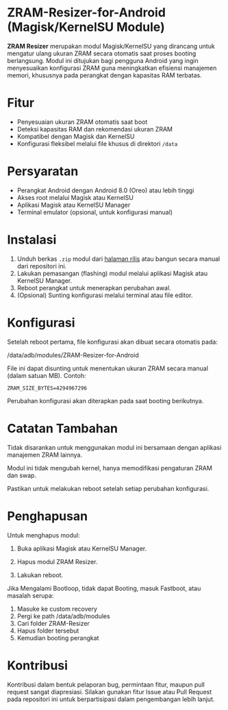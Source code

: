 # ZRAM-Resizer-for-Android (Magisk/KernelSU Module)

**ZRAM Resizer** merupakan modul Magisk/KernelSU yang dirancang untuk mengatur ulang ukuran ZRAM secara otomatis saat proses booting berlangsung. Modul ini ditujukan bagi pengguna Android yang ingin menyesuaikan konfigurasi ZRAM guna meningkatkan efisiensi manajemen memori, khususnya pada perangkat dengan kapasitas RAM terbatas.

# Fitur

- Penyesuaian ukuran ZRAM otomatis saat boot
- Deteksi kapasitas RAM dan rekomendasi ukuran ZRAM
- Kompatibel dengan Magisk dan KernelSU
- Konfigurasi fleksibel melalui file khusus di direktori `/data`

# Persyaratan

- Perangkat Android dengan Android 8.0 (Oreo) atau lebih tinggi
- Akses root melalui Magisk atau KernelSU
- Aplikasi Magisk atau KernelSU Manager
- Terminal emulator (opsional, untuk konfigurasi manual)

# Instalasi

1. Unduh berkas `.zip` modul dari [halaman rilis](https://github.com/Katryoshkh/ZRAM-Resizer-Android/releases) atau bangun secara manual dari repositori ini.
2. Lakukan pemasangan (flashing) modul melalui aplikasi Magisk atau KernelSU Manager.
3. Reboot perangkat untuk menerapkan perubahan awal.
4. (Opsional) Sunting konfigurasi melalui terminal atau file editor.

# Konfigurasi

Setelah reboot pertama, file konfigurasi akan dibuat secara otomatis pada:

/data/adb/modules/ZRAM-Resizer-for-Android

File ini dapat disunting untuk menentukan ukuran ZRAM secara manual (dalam satuan MB). Contoh:

```ZRAM_SIZE_BYTES=4294967296```

Perubahan konfigurasi akan diterapkan pada saat booting berikutnya.

# Catatan Tambahan

Tidak disarankan untuk menggunakan modul ini bersamaan dengan aplikasi manajemen ZRAM lainnya.

Modul ini tidak mengubah kernel, hanya memodifikasi pengaturan ZRAM dan swap.

Pastikan untuk melakukan reboot setelah setiap perubahan konfigurasi.


# Penghapusan

Untuk menghapus modul:

1. Buka aplikasi Magisk atau KernelSU Manager.


2. Hapus modul ZRAM Resizer.


3. Lakukan reboot.

Jika Mengalami Bootloop, tidak dapat Booting, masuk Fastboot, atau masalah serupa:

1. Masuke ke custom recovery
2. Pergi ke path /data/adb/modules
3. Cari folder ZRAM-Resizer
4. Hapus folder tersebut 
5. Kemudian booting perangkat

# Kontribusi

Kontribusi dalam bentuk pelaporan bug, permintaan fitur, maupun pull request sangat diapresiasi. Silakan gunakan fitur Issue atau Pull Request pada repositori ini untuk berpartisipasi dalam pengembangan lebih lanjut.
